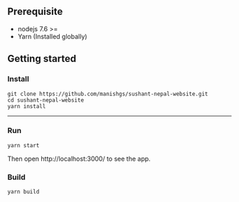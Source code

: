 ## Prerequisite
- nodejs 7.6 >=
- Yarn (Installed globally)

## Getting started

### Install

```
git clone https://github.com/manishgs/sushant-nepal-website.git
cd sushant-nepal-website
yarn install
```
---
### Run

```
yarn start
```
Then open http://localhost:3000/ to see the app.

### Build
```
yarn build
```